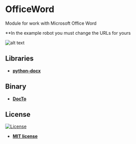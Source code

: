 # OfficeWord
Module for work with Microsoft Office Word

**In the example robot you must change the URLs for yours

![alt text](https://raw.githubusercontent.com/rocketbot-cl/OfficeWord/master/example/word.png)

<h2>Libraries</h2>
<p>
  <ul>
    <li>
      <strong>
      <a href="https://github.com/python-openxml/python-docx">
        python-docx
      </a>
      </strong>
    </li>
  </ul> 
</p>

<h2>Binary</h2>
<p>
  <ul>
    <li>
      <strong>
      <a href="https://github.com/tobya/DocTo">
        DocTo
      </a>
      </strong>
    </li>
  </ul> 
</p>

<h2>License</h2>
<p><a href="http://badges.mit-license.org" rel="nofollow"><img src="https://camo.githubusercontent.com/107590fac8cbd65071396bb4d04040f76cde5bde/687474703a2f2f696d672e736869656c64732e696f2f3a6c6963656e73652d6d69742d626c75652e7376673f7374796c653d666c61742d737175617265" alt="License" data-canonical-src="http://img.shields.io/:license-mit-blue.svg?style=flat-square" style="max-width:100%;"></a></p>

<ul>
  <li><strong><a href="http://opensource.org/licenses/mit-license.php" rel="nofollow">MIT license</a></strong></li>
</ul>  
